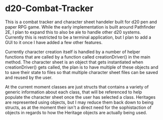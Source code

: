 # d20-Combat-Tracker

This is a combat tracker and character sheet handeler built for d20 pen and paper RPG game. While the early implementation is built around Pathfinder 2E, I plan to expand this to also be ale to handle other d20 systems. Currently this is restricted to be a terminal application, but I plan to add a GUI to it once I have added a few other features.

Currently character creation itself is handled by a number of helper functions that are called by a function called creationDriver() in the main method. The character sheet is an object that gets instantiated when creationDriver() gets called, the plan is to have multiple of these objects and to save their state to files so that multiple character sheet files can be saved and reused by the user.

At the current moment classes are just structs that contains a variety of generic information about each class, that will be referenced to help populate the character sheet once the user has selected a class. Heritages are represented using objects, but I may reduce them back down to being structs, as at the moment their isn't a direct need for the sophistaction of objects in regards to how the Heritage objects are actually being used.
